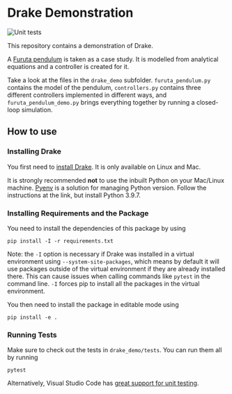 # Drake Demonstration

![Unit tests](https://github.com/Abi-Humanoid/drake_demo/actions/workflows/unit-tests.yml/badge.svg)

This repository contains a demonstration of Drake.

A [Furuta pendulum](https://en.wikipedia.org/wiki/Furuta_pendulum) is taken as a case study.
It is modelled from analytical equations and a controller is created for it.

Take a look at the files in the `drake_demo` subfolder.
`furuta_pendulum.py` contains the model of the pendulum, `controllers.py` contains
three different controllers implemented in different ways, and `furuta_pendulum_demo.py`
brings everything together by running a closed-loop simulation.

## How to use

### Installing Drake

You first need to [install Drake](https://drake.mit.edu/from_binary.html).
It is only available on Linux and Mac.

It is strongly recommended __not__ to use the inbuilt Python on your Mac/Linux machine.
[Pyenv](https://opensource.com/article/19/5/python-3-default-mac) is a solution for
managing Python version. Follow the instructions at the link, but install Python 3.9.7.

### Installing Requirements and the Package

You need to install the dependencies of this package by using

```
pip install -I -r requirements.txt
```

Note: the `-I` option is necessary if Drake was installed in a virtual environment using
`--system-site-packages`, which means by default it will use packages outside of the virtual
environment if they are already installed there. This can cause issues when calling commands
like `pytest` in the command line. `-I` forces pip to install all the packages in the virtual
environment.

You then need to install the package in editable mode using

```
pip install -e .
```

### Running Tests

Make sure to check out the tests in `drake_demo/tests`.
You can run them all by running

```
pytest
```

Alternatively, Visual Studio Code has [great support for unit testing](https://code.visualstudio.com/docs/python/testing).
